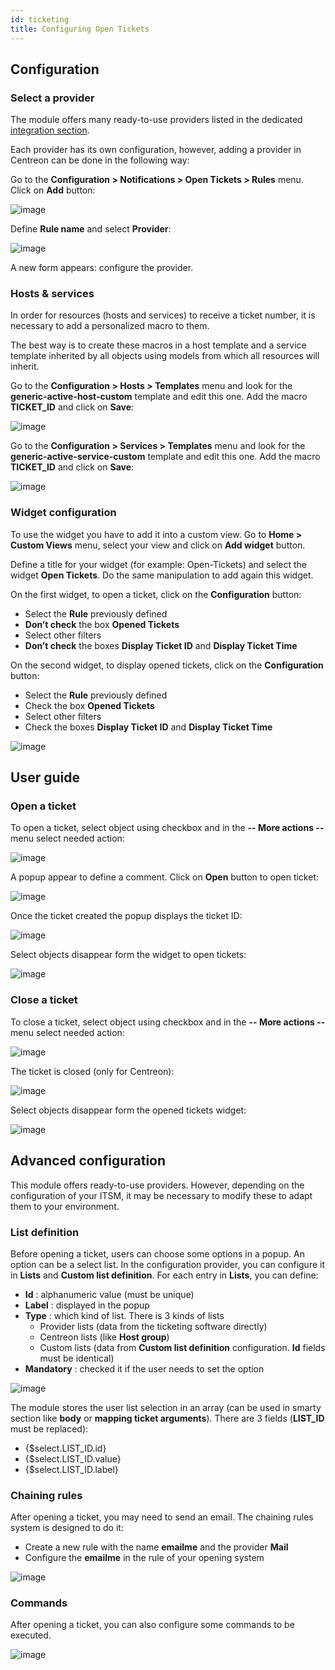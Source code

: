 ```yaml
---
id: ticketing
title: Configuring Open Tickets
---
```


## Configuration

### Select a provider

The module offers many ready-to-use providers listed in the dedicated [integration
section](../integrations/itsm/itsm-overview.md).

Each provider has its own configuration, however, adding a provider in
Centreon can be done in the following way:

Go to the **Configuration > Notifications > Open Tickets > Rules** menu.
Click on **Add** button:

![image](../assets/alerts/open_tickets_add_provider_01.png)

Define **Rule name** and select **Provider**:

![image](../assets/alerts/open_tickets_add_provider_02.png)

A new form appears: configure the provider.

### Hosts & services

In order for resources (hosts and services) to receive a ticket number,
it is necessary to add a personalized macro to them.

The best way is to create these macros in a host template and a service
template inherited by all objects using models from which all resources
will inherit.

Go to the **Configuration > Hosts > Templates** menu and look for the
**generic-active-host-custom** template and edit this one. Add the macro
**TICKET\_ID** and click on **Save**:

![image](../assets/alerts/open_tickets_macro.png)

Go to the **Configuration > Services > Templates** menu and look for the
**generic-active-service-custom** template and edit this one. Add the
macro **TICKET\_ID** and click on **Save**:

![image](../assets/alerts/open_tickets_macro.png)

### Widget configuration

To use the widget you have to add it into a custom view. Go to
**Home > Custom Views** menu, select your view and click on **Add widget**
button.

Define a title for your widget (for example: Open-Tickets) and select
the widget **Open Tickets**. Do the same manipulation to add again this
widget.

On the first widget, to open a ticket, click on the **Configuration**
button:

-   Select the **Rule** previously defined
-   **Don’t check** the box **Opened Tickets**
-   Select other filters
-   **Don’t check** the boxes **Display Ticket ID** and **Display Ticket
    Time**

On the second widget, to display opened tickets, click on the
**Configuration** button:

-   Select the **Rule** previously defined
-   Check the box **Opened Tickets**
-   Select other filters
-   Check the boxes **Display Ticket ID** and **Display Ticket Time**

![image](../assets/alerts/open_tickets_add_widget.png)

## User guide

### Open a ticket

To open a ticket, select object using checkbox and in the **-- More
actions --** menu select needed action:

![image](../assets/alerts/open_ticket_add_01.png)

A popup appear to define a comment. Click on **Open** button to open ticket:

![image](../assets/alerts/open_ticket_add_02.png)

Once the ticket created the popup displays the ticket ID:

![image](../assets/alerts/open_ticket_add_03.png)

Select objects disappear form the widget to open tickets:

![image](../assets/alerts/open_ticket_add_04.png)

### Close a ticket

To close a ticket, select object using checkbox and in the **-- More
actions --** menu select needed action:

![image](../assets/alerts/open_ticket_close_ticket_01.png)

The ticket is closed (only for Centreon):

![image](../assets/alerts/open_ticket_close_ticket_02.png)

Select objects disappear form the opened tickets widget:

![image](../assets/alerts/open_ticket_close_ticket_03.png)

## Advanced configuration

This module offers ready-to-use providers. However, depending on the
configuration of your ITSM, it may be necessary to modify these to adapt
them to your environment.

### List definition

Before opening a ticket, users can choose some options in a popup. An
option can be a select list. In the configuration provider, you can
configure it in **Lists** and **Custom list definition**. For each entry in
**Lists**, you can define:

-   **Id** : alphanumeric value (must be unique)
-   **Label** : displayed in the popup
-   **Type** : which kind of list. There is 3 kinds of lists
    -   Provider lists (data from the ticketing software directly)
    -   Centreon lists (like **Host group**)
    -   Custom lists (data from **Custom list definition** configuration.
        **Id** fields must be identical)
-   **Mandatory** : checked it if the user needs to set the option

![image](../assets/alerts/open_ticket_advanced_list_01.png)

The module stores the user list selection in an array (can be used in
smarty section like **body** or **mapping ticket arguments**). There are 3
fields (**LIST\_ID** must be replaced):

-   \{$select.LIST\_ID.id\}
-   \{$select.LIST\_ID.value\}
-   \{$select.LIST\_ID.label\}

### Chaining rules

After opening a ticket, you may need to send an email. The chaining
rules system is designed to do it:

-   Create a new rule with the name **emailme** and the provider **Mail**
-   Configure the **emailme** in the rule of your opening system

![image](../assets/alerts/open_ticket_advanced_chain_01.png)

### Commands

After opening a ticket, you can also configure some commands to be executed.

![image](../assets/alerts/open_ticket_advanced_cmd_01.png)
